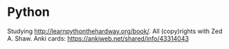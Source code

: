 Python
======

Studying http://learnpythonthehardway.org/book/. All (copy)rights with Zed A. Shaw.
Anki cards: https://ankiweb.net/shared/info/43314043
